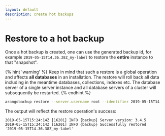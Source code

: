 ```yaml
---
layout: default
description: create hot backups 
---
```

Restore to a hot backup
=======================

Once a hot backup is created, one can use the generated backup id,
for example `2019-05-15T14.36.38Z_my-label` to restore the **entire**
instance to that "snapshot". 

{% hint 'warning' %}
Keep in mind that such a restore is a global operation and affects **all
databases** in an installation. The restore will roll back all data
including in the meantime databases, collections, indexes etc. The
database server of a single server instance and all database servers
of a cluster will subsequently be restarted.
{% endhint %}

```bash
arangobackup restore --server.username root --identifier 2019-05-15T14.36.38Z_my-label 
```

The output will reflect the restore operation's success:

```log
2019-05-15T15:24:14Z [16201] INFO {backup} Server version: 3.4.5
2019-05-15T15:24:14Z [16201] INFO {backup} Successfully restored '2019-05-15T14.36.38Z_my-label'
```

